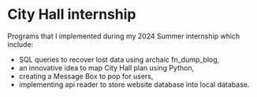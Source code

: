 # City Hall internship
Programs that I implemented during my 2024 Summer internship which include:
  - SQL queries to recover lost data using archaic fn_dump_blog, 
  - an innovative idea to map City Hall plan using Python,
  - creating a Message Box to pop for users,
  - implementing api reader to store website database into local database.
